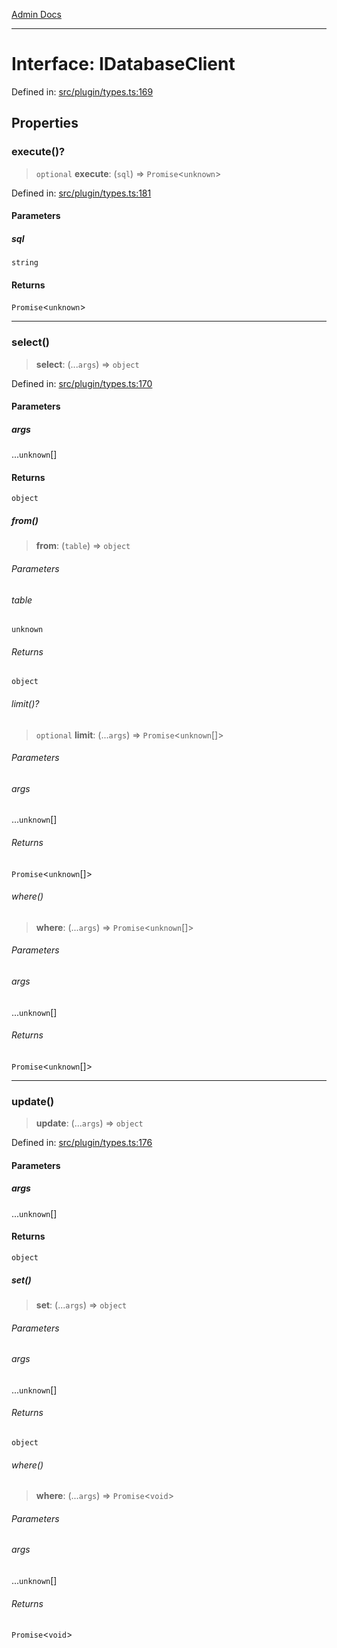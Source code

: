 [Admin Docs](/)

***

# Interface: IDatabaseClient

Defined in: [src/plugin/types.ts:169](https://github.com/Sourya07/talawa-api/blob/583d62db9438de398bb9012a4a2617e2cb268b08/src/plugin/types.ts#L169)

## Properties

### execute()?

> `optional` **execute**: (`sql`) => `Promise`\<`unknown`\>

Defined in: [src/plugin/types.ts:181](https://github.com/Sourya07/talawa-api/blob/583d62db9438de398bb9012a4a2617e2cb268b08/src/plugin/types.ts#L181)

#### Parameters

##### sql

`string`

#### Returns

`Promise`\<`unknown`\>

***

### select()

> **select**: (...`args`) => `object`

Defined in: [src/plugin/types.ts:170](https://github.com/Sourya07/talawa-api/blob/583d62db9438de398bb9012a4a2617e2cb268b08/src/plugin/types.ts#L170)

#### Parameters

##### args

...`unknown`[]

#### Returns

`object`

##### from()

> **from**: (`table`) => `object`

###### Parameters

###### table

`unknown`

###### Returns

`object`

###### limit()?

> `optional` **limit**: (...`args`) => `Promise`\<`unknown`[]\>

###### Parameters

###### args

...`unknown`[]

###### Returns

`Promise`\<`unknown`[]\>

###### where()

> **where**: (...`args`) => `Promise`\<`unknown`[]\>

###### Parameters

###### args

...`unknown`[]

###### Returns

`Promise`\<`unknown`[]\>

***

### update()

> **update**: (...`args`) => `object`

Defined in: [src/plugin/types.ts:176](https://github.com/Sourya07/talawa-api/blob/583d62db9438de398bb9012a4a2617e2cb268b08/src/plugin/types.ts#L176)

#### Parameters

##### args

...`unknown`[]

#### Returns

`object`

##### set()

> **set**: (...`args`) => `object`

###### Parameters

###### args

...`unknown`[]

###### Returns

`object`

###### where()

> **where**: (...`args`) => `Promise`\<`void`\>

###### Parameters

###### args

...`unknown`[]

###### Returns

`Promise`\<`void`\>

